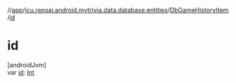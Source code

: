 //[app](../../../index.md)/[icu.repsaj.android.mytrivia.data.database.entities](../index.md)/[DbGameHistoryItem](index.md)/[id](id.md)

# id

[androidJvm]\
var [id](id.md): [Int](https://kotlinlang.org/api/latest/jvm/stdlib/kotlin/-int/index.html)
